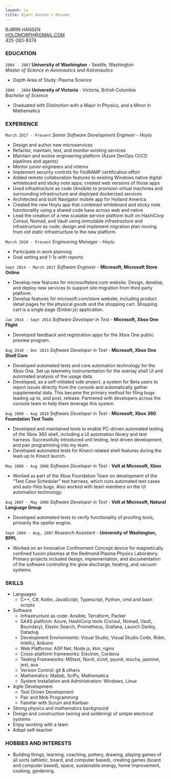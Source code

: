 ```yaml
---
layout: cv
title: Bjørn Hansen's Resume
---
```

BJØRN HANSEN  
HOLOMORPH@GMAIL.COM  
425-283-8374  
### EDUCATION
`2004 - 2007`
__University of Washington__ - Seattle, Washington  
*Master of Science in Aeronautics and Astronautics*
  - Depth Area of Study: Plasma Science

`2000 - 2004`
__University of Victoria__ - Victoria, British Columbia  
*Bachelor of Science*
  - Graduated with Distinction with a Major in Physics, and a Minor in Mathematics

### EXPERIENCE
`March 2017 - Present`
*Senior Software Development Engineer* - _Hoylu_
  - Design and author new microservices
  - Refactor, maintain, test, and monitor existing services
  - Maintain and evolve engineering platform (Azure DevOps CI/CD pipelines and agents)
  - Mentor junior engineers and interns
  - Implement security controls for FedRAMP certification effort
  - Added remote collaboration features to existing Windows native digital whiteboard and sticky note apps; created web versions of those apps
  - Used infrastructure as code (Ansible) to provision virtual machines and surrounding infrastructure and deployed dockerized services
  - Architected and built Navigator mobile app for Holland America
  - Created the new Hoylu app that combined whiteboard and sticky note functionality using a shared code base across web and native
  - Lead the creation of a new scalable service platform built on HashiCorp Consul, Nomad, and Vault using immutable infrastructure and infrastructure as code; design and implement migration plan moving from old static infrastructure to the new platform.
  
`March 2020 - Present`
*Engineering Manager* - _Hoylu_
  - Participate in work planning
  - Goal setting and 1-1s with reports
  
`Sept 2014 - March 2017`
*Software Engineer* - __Microsoft, Microsoft Store Online__
  - Develop new features for microsoftstore.com website. Design, develop, and deploy new services
to support site migration from third party platform.
  - Develop features for microsoft.com/store website, including product detail pages for the
physical goods and the shopping cart. Shopping cart is a single page (Ember.js) application.

`Jan 2014 - Sept 2014`
*Software Developer in Test* - __Microsoft, Xbox One Flight__ 
  - Developed feedback and registration apps for the Xbox One public preview program.
  
`Aug 2010 - Dec 2013`
*Software Developer in Test* - __Microsoft, Xbox One Shell Core__ 
  - Developed automated tests and core automation technology for the Xbox One. Set up
telemetry instrumentation for the overlay shell UI and automated analysis of the usage data.
  - Developed, as a self-initiated side project, a system for Beta users to report issues directly
from the console and automatically gather supplemental data. This became the primary
method for filing bugs leading up to, and post, release. Partnered with developers across the
console team to help them leverage this system.

`Aug 2008 - Aug 2010`
*Software Developer in Test* - __Microsoft, Xbox 360 Foundation Test Tools__
  - Developed and maintained tools to enable PC-driven automated testing of the Xbox 360 shell,
including a UI automation library and test harness. Successfully introduced unit testing, test
driven development, and pair programming into my team.
  - Developed automated tests for Kinect-related shell features during the lead-up to Kinect
launch.

`May 2008 - Aug 2008`
*Software Developer in Test* - __Volt at Microsoft, Xbox__
  - Worked as part of the Xbox Foundation Team on development of the “Test Case Scheduler”
test harness, which runs automated test cases and auto-files bugs. Also worked with team
members on the UI automation technology.

`Aug 2007 - May 2008`
*Software Developer in Test* - __Volt at Microsoft, Natural Language Group__
  - Developed automated tests to verify functionality of proofing tools, primarily the speller
engine.

`Sept 2004 - Aug, 2007`
*Research Assistant* - __University of Washington, RPPL__ 
  - Worked on an Innovative Confinement Concept device for magnetically confined fusion
plasmas at the Redmond Plasma Physics Laboratory. Primary projects included design,
implementation, and documentation of the software controlling the glow discharge, heating,
and vacuum systems.

### SKILLS
* Languages
  - C++, C#, Kotlin, JavaScript, Typescript, Python, cmd and bash scripts
* Software
  - Infrastructure as code: Ansible, Terraform, Packer
  - SAAS platform: Azure, HashiCorp tools (Consul, Nomad, Vault, Boundary), Elastic Search, Prometheus, Grafana, Launch Darkly, Datadog
  - Development Environments: Visual Studio, Visual Studio Code, Rider, IntelliJ, Arduino
  - Web Platforms: ASP.Net, Node.js, ktor, nginx
  - Cross-platform frameworks: Electron, Cordova
  - Testing Frameworks: MStest, Nunit, xUnit, pyunit, mocha, jasmine, jest, ava
  - Version Control: git & others
  - Mathematics: Matlab, SciPy, Mathematica
  - System Installation and Administration: Windows, Linux
* Agile Development
  - Test Driven Development
  - Pair and Mob Programming
  - Familiar with Scrum and Kanban
* Strong physics and mathematics background
* Design and construction (wiring and soldering) of simple electrical systems
* Enjoy working with a team
* Adept self-teacher

### HOBBIES AND INTERESTS
* Building things, learning, coaching,
pottery, drawing, playing games of all sorts (athletic, board, and computer based), creating games (board and computer based), space, sustainable energy, home improvement, cooking, gardening.

